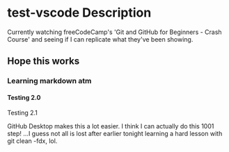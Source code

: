 # test-vscode Description

Currently watching freeCodeCamp's 'Git and GitHub for Beginners - Crash Course' and seeing if I can replicate what they've been showing.

## Hope this works

### Learning markdown atm

#### Testing 2.0

Testing 2.1

GitHub Desktop makes this a lot easier. I think I can actually do this 1001 step!
...I guess not all is lost after earlier tonight learning a hard lesson with git clean -fdx, lol.
